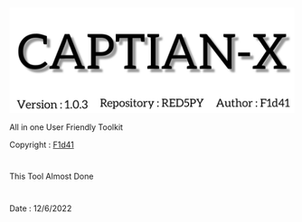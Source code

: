 # 

<img src="https://github.com/RED5PY/CAPTIAN-X/blob/main/.img/InShot_20220520_192431702.jpg">

All in one
User Friendly Toolkit

 Copyright : <a href="https://github.com/F1d41"> F1d41</a>
#
This Tool Almost Done
#
Date : 12/6/2022

